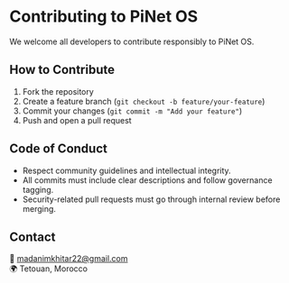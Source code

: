 # Contributing to PiNet OS

We welcome all developers to contribute responsibly to PiNet OS.

## How to Contribute
1. Fork the repository
2. Create a feature branch (`git checkout -b feature/your-feature`)
3. Commit your changes (`git commit -m "Add your feature"`)
4. Push and open a pull request

## Code of Conduct
- Respect community guidelines and intellectual integrity.
- All commits must include clear descriptions and follow governance tagging.
- Security-related pull requests must go through internal review before merging.

## Contact
📧 madanimkhitar22@gmail.com  
🌍 Tetouan, Morocco
